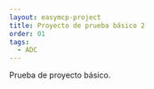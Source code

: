 ```yaml
---
layout: easymcp-project
title: Proyecto de prueba básico 2
order: 01
tags:
  - ADC
---
```


Prueba de proyecto básico.


